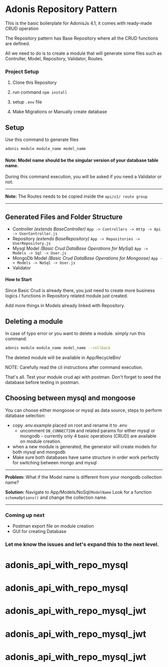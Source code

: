 # Adonis Repository Pattern

This is the basic boilerplate for AdonisJs 4.1, it comes with ready-made CRUD operation

The Repository pattern has Base Repository where all the CRUD functions are defined. 

All we need to do is to create a module that will generate some files such as Controller, Model, Repository, Validator, Routes.

### Project Setup
1. Clone this Repository

2. run command `npm install`

3. setup `.env` file

4. Make Migrations or Manually create database

## Setup
Use this command to generate files

```bash
adonis module module_name model_name
```

#### Note: Model name should be the singular version of your database table name.

During this command execution, you will be asked if you need a Validator or not.

***************
**Note:** The Routes  needs to be copied inside the ```api/v1/ route group```
***************
## Generated Files and Folder Structure
- Controller _(extends BaseController)_ `App -> Controllers -> Http -> Api -> UserController.js`
- Repository _(extends BaseRepository)_ `App -> Repositories -> UserRepository.js`
- Mysql Model _(Basic Crud DataBase Operations for MySql)_ `App -> Models -> Sql -> User.js`
- MongoDb Model _(Basic Crud DataBase Operations for Mongoose)_ `App -> Models -> NoSql -> User.js`
- Validator
 
#### How to Start
Since Basic Crud is already there, you just need to create more business logics / functions in Repository related module just created. 

Add more things in Models already linked with Repository.

## Deleting a module
In case of typo error or you want to delete a module. simply run this command:

```bash
adonis module module_name model_name --rollback
```
The deleted module will be available in App/RecycleBin/

NOTE: Carefully read the cli instructions after command execution.

That's all. Test your module crud api with postman. Don't forget to seed the database before testing in postman.

## Choosing between mysql and mongoose
You can choose either mongoose or mysql as data source, steps to perform database selection:
* copy .env.example placed on root and rename it to .env
  * uncomment ```DB_CONNECTION``` and related params for either mysql or mongodb - currently only 4 basic operations (CRUD) are available on module creation. 
* when a new module is generated, the generator will create models for both mysql and mongodb
* Make sure both databases have same structure in order work perfectly for switching between mongo and mysql

***************
**Problem:** What if the Model name is different from your mongodb collection name? 

**Solution:** Navigate to App/Models/NoSql/```ModelName```  Look for a function ```schemaOptions()``` and change the collection name. 
***************

### Coming up next
* Postman export file on module creation
* GUI for creating Database


### Let me know the issues and let's expand this to the next level.
# adonis_api_with_repo_mysql
# adonis_api_with_repo_mysql
# adonis_api_with_repo_mysql_jwt
# adonis_api_with_repo_mysql_jwt
# adonis_api_with_repo_mysql_jwt
